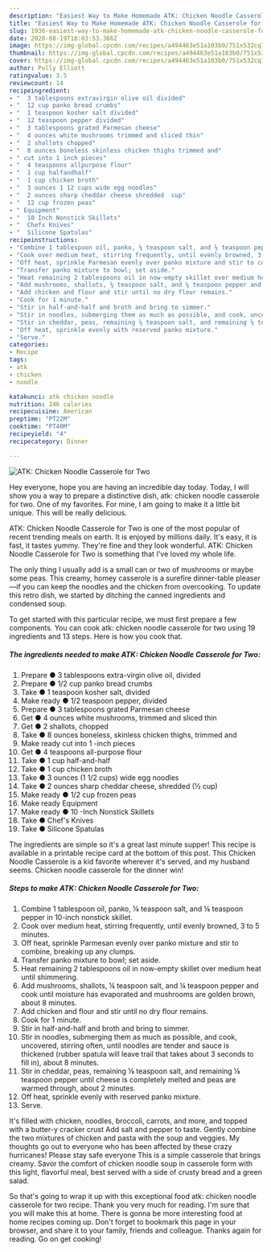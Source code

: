 ```yaml
---
description: "Easiest Way to Make Homemade ATK: Chicken Noodle Casserole for Two"
title: "Easiest Way to Make Homemade ATK: Chicken Noodle Casserole for Two"
slug: 1936-easiest-way-to-make-homemade-atk-chicken-noodle-casserole-for-two
date: 2020-08-19T18:03:53.366Z
image: https://img-global.cpcdn.com/recipes/a494463e51a103b0/751x532cq70/atk-chicken-noodle-casserole-for-two-recipe-main-photo.jpg
thumbnail: https://img-global.cpcdn.com/recipes/a494463e51a103b0/751x532cq70/atk-chicken-noodle-casserole-for-two-recipe-main-photo.jpg
cover: https://img-global.cpcdn.com/recipes/a494463e51a103b0/751x532cq70/atk-chicken-noodle-casserole-for-two-recipe-main-photo.jpg
author: Polly Elliott
ratingvalue: 3.5
reviewcount: 14
recipeingredient:
- "  3 tablespoons extravirgin olive oil divided"
- "  12 cup panko bread crumbs"
- "  1 teaspoon kosher salt divided"
- "  12 teaspoon pepper divided"
- "  3 tablespoons grated Parmesan cheese"
- "  4 ounces white mushrooms trimmed and sliced thin"
- "  2 shallots chopped"
- "  8 ounces boneless skinless chicken thighs trimmed and"
- " cut into 1 inch pieces"
- "  4 teaspoons allpurpose flour"
- "  1 cup halfandhalf"
- "  1 cup chicken broth"
- "  3 ounces 1 12 cups wide egg noodles"
- "  2 ounces sharp cheddar cheese shredded  cup"
- "  12 cup frozen peas"
- " Equipment"
- "  10 Inch Nonstick Skillets"
- "  Chefs Knives"
- "  Silicone Spatulas"
recipeinstructions:
- "Combine 1 tablespoon oil, panko, ⅛ teaspoon salt, and ⅛ teaspoon pepper in 10-inch nonstick skillet."
- "Cook over medium heat, stirring frequently, until evenly browned, 3 to 5 minutes."
- "Off heat, sprinkle Parmesan evenly over panko mixture and stir to combine, breaking up any clumps."
- "Transfer panko mixture to bowl; set aside."
- "Heat remaining 2 tablespoons oil in now-empty skillet over medium heat until shimmering."
- "Add mushrooms, shallots, ¼ teaspoon salt, and ¼ teaspoon pepper and cook until moisture has evaporated and mushrooms are golden brown, about 8 minutes."
- "Add chicken and flour and stir until no dry flour remains."
- "Cook for 1 minute."
- "Stir in half-and-half and broth and bring to simmer."
- "Stir in noodles, submerging them as much as possible, and cook, uncovered, stirring often, until noodles are tender and sauce is thickened (rubber spatula will leave trail that takes about 3 seconds to fill in), about 8 minutes."
- "Stir in cheddar, peas, remaining ⅛ teaspoon salt, and remaining ⅛ teaspoon pepper until cheese is completely melted and peas are warmed through, about 2 minutes."
- "Off heat, sprinkle evenly with reserved panko mixture."
- "Serve."
categories:
- Recipe
tags:
- atk
- chicken
- noodle

katakunci: atk chicken noodle 
nutrition: 246 calories
recipecuisine: American
preptime: "PT22M"
cooktime: "PT40M"
recipeyield: "4"
recipecategory: Dinner

---
```



![ATK: Chicken Noodle Casserole for Two](https://img-global.cpcdn.com/recipes/a494463e51a103b0/751x532cq70/atk-chicken-noodle-casserole-for-two-recipe-main-photo.jpg)

Hey everyone, hope you are having an incredible day today. Today, I will show you a way to prepare a distinctive dish, atk: chicken noodle casserole for two. One of my favorites. For mine, I am going to make it a little bit unique. This will be really delicious.

ATK: Chicken Noodle Casserole for Two is one of the most popular of recent trending meals on earth. It is enjoyed by millions daily. It's easy, it is fast, it tastes yummy. They're fine and they look wonderful. ATK: Chicken Noodle Casserole for Two is something that I've loved my whole life.

The only thing I usually add is a small can or two of mushrooms or maybe some peas. This creamy, homey casserole is a surefire dinner-table pleaser—if you can keep the noodles and the chicken from overcooking. To update this retro dish, we started by ditching the canned ingredients and condensed soup.


To get started with this particular recipe, we must first prepare a few components. You can cook atk: chicken noodle casserole for two using 19 ingredients and 13 steps. Here is how you cook that.

<!--inarticleads1-->

##### The ingredients needed to make ATK: Chicken Noodle Casserole for Two:

1. Prepare  ● 3 tablespoons extra-virgin olive oil, divided
1. Prepare  ● 1/2 cup panko bread crumbs
1. Take  ● 1 teaspoon kosher salt, divided
1. Make ready  ● 1/2 teaspoon pepper, divided
1. Prepare  ● 3 tablespoons grated Parmesan cheese
1. Get  ● 4 ounces white mushrooms, trimmed and sliced thin
1. Get  ● 2 shallots, chopped
1. Take  ● 8 ounces boneless, skinless chicken thighs, trimmed and
1. Make ready  cut into 1 -inch pieces
1. Get  ● 4 teaspoons all-purpose flour
1. Take  ● 1 cup half-and-half
1. Take  ● 1 cup chicken broth
1. Take  ● 3 ounces (1 1/2 cups) wide egg noodles
1. Take  ● 2 ounces sharp cheddar cheese, shredded (½ cup)
1. Make ready  ● 1/2 cup frozen peas
1. Make ready  Equipment
1. Make ready  ● 10 -Inch Nonstick Skillets
1. Take  ● Chef&#39;s Knives
1. Take  ● Silicone Spatulas


The ingredients are simple so it&#39;s a great last minute supper! This recipe is available in a printable recipe card at the bottom of this post. This Chicken Noodle Casserole is a kid favorite wherever it&#39;s served, and my husband seems. Chicken noodle casserole for the dinner win! 

<!--inarticleads2-->

##### Steps to make ATK: Chicken Noodle Casserole for Two:

1. Combine 1 tablespoon oil, panko, ⅛ teaspoon salt, and ⅛ teaspoon pepper in 10-inch nonstick skillet.
1. Cook over medium heat, stirring frequently, until evenly browned, 3 to 5 minutes.
1. Off heat, sprinkle Parmesan evenly over panko mixture and stir to combine, breaking up any clumps.
1. Transfer panko mixture to bowl; set aside.
1. Heat remaining 2 tablespoons oil in now-empty skillet over medium heat until shimmering.
1. Add mushrooms, shallots, ¼ teaspoon salt, and ¼ teaspoon pepper and cook until moisture has evaporated and mushrooms are golden brown, about 8 minutes.
1. Add chicken and flour and stir until no dry flour remains.
1. Cook for 1 minute.
1. Stir in half-and-half and broth and bring to simmer.
1. Stir in noodles, submerging them as much as possible, and cook, uncovered, stirring often, until noodles are tender and sauce is thickened (rubber spatula will leave trail that takes about 3 seconds to fill in), about 8 minutes.
1. Stir in cheddar, peas, remaining ⅛ teaspoon salt, and remaining ⅛ teaspoon pepper until cheese is completely melted and peas are warmed through, about 2 minutes.
1. Off heat, sprinkle evenly with reserved panko mixture.
1. Serve.


It&#39;s filled with chicken, noodles, broccoli, carrots, and more, and topped with a butter-y cracker crust Add salt and pepper to taste. Gently combine the two mixtures of chicken and pasta with the soup and veggies. My thoughts go out to everyone who has been affected by these crazy hurricanes! Please stay safe everyone This is a simple casserole that brings creamy. Savor the comfort of chicken noodle soup in casserole form with this light, flavorful meal, best served with a side of crusty bread and a green salad. 

So that's going to wrap it up with this exceptional food atk: chicken noodle casserole for two recipe. Thank you very much for reading. I'm sure that you will make this at home. There is gonna be more interesting food at home recipes coming up. Don't forget to bookmark this page in your browser, and share it to your family, friends and colleague. Thanks again for reading. Go on get cooking!
